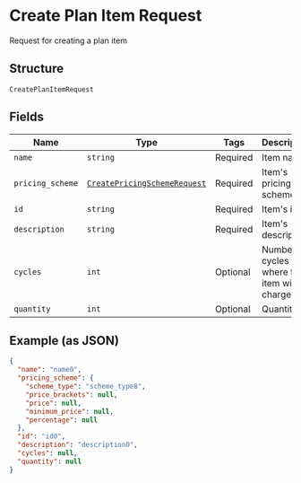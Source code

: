 
# Create Plan Item Request

Request for creating a plan item

## Structure

`CreatePlanItemRequest`

## Fields

| Name | Type | Tags | Description |
|  --- | --- | --- | --- |
| `name` | `string` | Required | Item name |
| `pricing_scheme` | [`CreatePricingSchemeRequest`](../../doc/models/create-pricing-scheme-request.md) | Required | Item's pricing scheme |
| `id` | `string` | Required | Item's id |
| `description` | `string` | Required | Item's description |
| `cycles` | `int` | Optional | Number of cycles where the item will be charged |
| `quantity` | `int` | Optional | Quantity |

## Example (as JSON)

```json
{
  "name": "name0",
  "pricing_scheme": {
    "scheme_type": "scheme_type8",
    "price_brackets": null,
    "price": null,
    "minimum_price": null,
    "percentage": null
  },
  "id": "id0",
  "description": "description0",
  "cycles": null,
  "quantity": null
}
```

